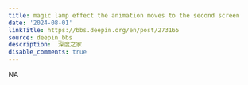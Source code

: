 ```yaml
---
title: magic lamp effect the animation moves to the second screen
date: '2024-08-01'
linkTitle: https://bbs.deepin.org/en/post/273165
source: deepin_bbs
description:  深度之家 
disable_comments: true
---
```

NA
